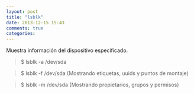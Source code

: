 ```yaml
---
layout: post
title: "lsblk"
date: 2013-12-15 15:43
comments: true
categories: 
---
```

Muestra información del dispositivo especificado.

>$ lsblk -a /dev/sda

>$ lsblk -f /dev/sda (Mostrando etiquetas, uuids y puntos de montaje)

>$ lsblk -m /dev/sda (Mostrando propietarios, grupos y permisos)

